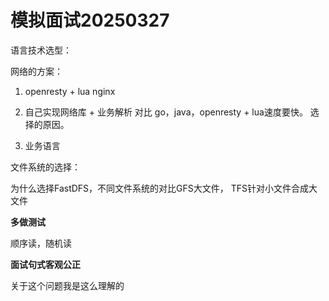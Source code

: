 # 模拟面试20250327

语言技术选型：

网络的方案：

1.  openresty + lua  nginx



2. 自己实现网络库 + 业务解析  对比 go，java，openresty + lua速度要快。 选择的原因。



3. 业务语言





文件系统的选择：

为什么选择FastDFS，不同文件系统的对比GFS大文件， TFS针对小文件合成大文件





**多做测试**

顺序读，随机读





**面试句式客观公正**

关于这个问题我是这么理解的